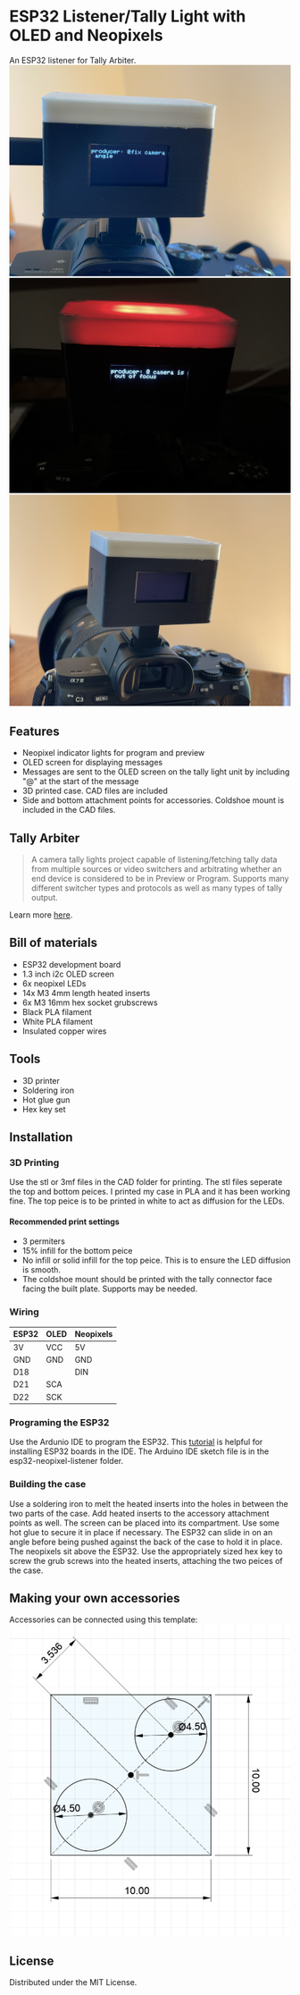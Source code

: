 # ESP32 Listener/Tally Light with OLED and Neopixels
An ESP32 listener for Tally Arbiter.
![Alt text](Images/IMG_9970.JPG)
![Alt text](Images/IMG_9926.jpeg)
![Alt text](Images/IMG_9930.jpeg)

## Features
- Neopixel indicator lights for program and preview
- OLED screen for displaying messages
- Messages are sent to the OLED screen on the tally light unit by including "@" at the start of the message
- 3D printed case. CAD files are included
- Side and bottom attachment points for accessories. Coldshoe mount is included in the CAD files.

## Tally Arbiter

> A camera tally lights project capable of listening/fetching tally data from multiple sources or video switchers and arbitrating whether an end device is considered to be in Preview or Program. Supports many different switcher types and protocols as well as many types of tally output.

Learn more [here](https://github.com/josephdadams/TallyArbiter).

## Bill of materials
- ESP32 development board
- 1.3 inch i2c OLED screen
- 6x neopixel LEDs
- 14x M3 4mm length heated inserts
- 6x M3 16mm hex socket grubscrews
- Black PLA filament
- White PLA filament
- Insulated copper wires

## Tools
- 3D printer
- Soldering iron
- Hot glue gun
- Hex key set

## Installation

### 3D Printing
Use the stl or 3mf files in the CAD folder for printing.
The stl files seperate the top and bottom peices. 
I printed my case in PLA and it has been working fine.
The top peice is to be printed in white to act as diffusion for the LEDs.
#### Recommended print settings
- 3 permiters
- 15% infill for the bottom peice
- No infill or solid infill for the top peice. This is to ensure the LED diffusion is smooth.
- The coldshoe mount should be printed with the tally connector face facing the built plate. Supports may be needed.

### Wiring
| ESP32 | OLED | Neopixels |
|-------|------|-----------|
| 3V    | VCC  | 5V        |
| GND   | GND  | GND       |
| D18   |      | DIN       |
| D21   | SCA  |           |
| D22   | SCK  |           |

### Programing the ESP32
Use the Ardunio IDE to program the ESP32. This [tutorial](https://randomnerdtutorials.com/installing-the-esp32-board-in-arduino-ide-windows-instructions/) is helpful for installing ESP32 boards in the IDE.
The Arduino IDE sketch file is in the esp32-neopixel-listener folder.

### Building the case
Use a soldering iron to melt the heated inserts into the holes in between the two parts of the case. Add heated inserts to the accessory attachment points as well.
The screen can be placed into its compartment. Use some hot glue to secure it in place if necessary.
The ESP32 can slide in on an angle before being pushed against the back of the case to hold it in place.
The neopixels sit above the ESP32.
Use the appropriately sized hex key to screw the grub screws into the heated inserts, attaching the two peices of the case.

## Making your own accessories
Accessories can be connected using this template:
![Alt text](<Images/Accessory Template.png>)

## License
Distributed under the MIT License.